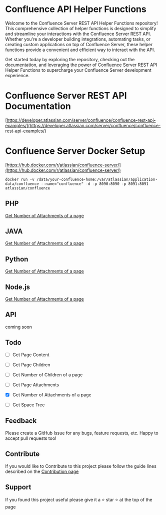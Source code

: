 # Confluence API Helper Functions
Welcome to the Confluence Server REST API Helper Functions repository! This comprehensive collection of helper functions is designed to simplify and streamline your interactions with the Confluence Server REST API. Whether you're a developer building integrations, automating tasks, or creating custom applications on top of Confluence Server, these helper functions provide a convenient and efficient way to interact with the API.

Get started today by exploring the repository, checking out the documentation, and leveraging the power of Confluence Server REST API Helper Functions to supercharge your Confluence Server development experience.


# Confluence Server REST API Documentation
[https://developer.atlassian.com/server/confluence/confluence-rest-api-examples/](https://developer.atlassian.com/server/confluence/confluence-rest-api-examples/)

# Confluence Server Docker Setup
[https://hub.docker.com/r/atlassian/confluence-server/](https://hub.docker.com/r/atlassian/confluence-server/)
```
docker run -v /data/your-confluence-home:/var/atlassian/application-data/confluence --name="confluence" -d -p 8090:8090 -p 8091:8091 atlassian/confluence
```

## PHP
[Get Number of Attachments of a page](php/get_number_of_attachments_of_a_page.php)

## JAVA
[Get Number of Attachments of a page](java/get_number_of_attachments_of_a_page.java)

## Python
[Get Number of Attachments of a page](python/get_number_of_attachments_of_a_page.py)

## Node.js
[Get Number of Attachments of a page](node/get_number_of_attachments_of_a_page.js)


## API
coming soon

## Todo
- [ ] Get Page Content  
- [ ] Get Page Children
- [ ] Get Number of Children of a page
- [ ] Get Page Attachments 
- [x] Get Number of Attachments of a page
- [ ] Get Space Tree  


## Feedback
Please create a GitHub Issue for any bugs, feature requests, etc. Happy to accept pull requests too!

## Contribute
If you would like to Contribute to this project please follow the guide lines described on the [Contribution page](CONTRIBUTING.md)

## Support
If you found this project useful please give it a ⭐ star ⭐ at the top of the page



